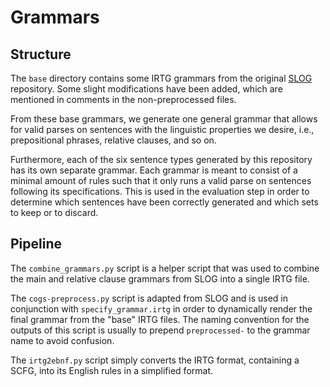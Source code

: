 # Grammars

## Structure

The `base` directory contains some IRTG grammars from the original [SLOG](https://github.com/bingzhilee/slog) repository. Some slight modifications have been added, which are mentioned in comments in the non-preprocessed files.

From these base grammars, we generate one general grammar that allows for valid parses on sentences with the linguistic properties we desire, i.e., prepositional phrases, relative clauses, and so on.

Furthermore, each of the six sentence types generated by this repository has its own separate grammar. Each grammar is meant to consist of a minimal amount of rules such that it only runs a valid parse on sentences following its specifications. This is used in the evaluation step in order to determine which sentences have been correctly generated and which sets to keep or to discard.

## Pipeline

The `combine_grammars.py` script is a helper script that was used to combine the main and relative clause grammars from SLOG into a single IRTG file.

The `cogs-preprocess.py` script is adapted from SLOG and is used in conjunction with `specify_grammar.irtg` in order to dynamically render the final grammar from the "base" IRTG files. The naming convention for the outputs of this script is usually to prepend `preprocessed-` to the grammar name to avoid confusion.

The `irtg2ebnf.py` script simply converts the IRTG format, containing a SCFG, into its English rules in a simplified format.
